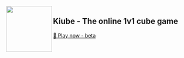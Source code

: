 <img align="left" width="125px" src="https://cdn.discordapp.com/attachments/998212150432632923/1138452442313400360/logo.png?ex=65142375&is=6512d1f5&hm=b72b066c4c8b4d6fc64b7467827a849bf4d7b7ce744e8c49a5d6d8ba4761b269" />
<h2>Kiube - The online 1v1 cube game</h2>
<a href="https://kiube.netlify.app">🔗 Play now - beta</a>
